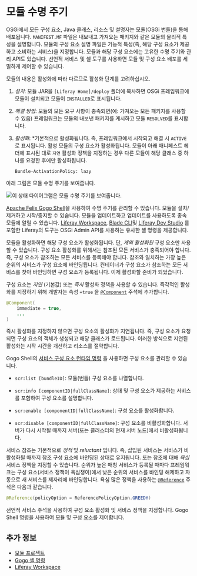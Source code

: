 # 모듈 수명 주기

OSGi에서 모든 구성 요소, Java 클래스, 리소스 및 설명자는 모듈(OSGi 번들)을 통해 배포됩니다. `MANIFEST.MF` 파일은 내보내고 가져오는 패키지와 같은 모듈의 물리적 특성을 설명합니다. 모듈의 구성 요소 설명 파일은 기능적 특성(즉, 해당 구성 요소가 제공하고 소비하는 서비스)을 지정합니다. 모듈과 해당 구성 요소에는 고유한 수명 주기와 관리 API도 있습니다. 선언적 서비스 및 셸 도구를 사용하면 모듈 및 구성 요소 배포를 세밀하게 제어할 수 있습니다.

모듈의 내용은 활성화에 따라 다르므로 활성화 단계를 고려하십시오.

1. *설치*: 모듈 JAR을 `[Liferay Home]/deploy` 폴더에 복사하면 OSGi 프레임워크에 모듈이 설치되고 모듈이 `INSTALLED`로 표시됩니다.

1. *해결 방법*: 모듈의 모든 요구 사항이 충족되면(예: 가져오는 모든 패키지를 사용할 수 있음) 프레임워크는 모듈의 내보낸 패키지를 게시하고 모듈 `RESOLVED`를 표시합니다.

1. *활성화*:</em> *기본적으로 활성화됩니다. 즉, 프레임워크에서 시작되고 해결 시 `ACTIVE` 로 표시됩니다. 활성 모듈의 구성 요소가 활성화됩니다. 모듈이 아래 매니페스트 헤더에 표시된 대로 `지연` 활성화 정책을 지정하는 경우 다른 모듈이 해당 클래스 중 하나를 요청한 후에만 활성화됩니다.

   ```properties
   Bundle-ActivationPolicy: lazy
   ```
</p></li> </ol>

아래 그림은 모듈 수명 주기를 보여줍니다.

![이 상태 다이어그램은 모듈 수명 주기를 보여줍니다.](./module-lifecycle/images/01.png)

[Apache Felix Gogo Shell](../fundamentals/using-the-gogo-shell.md)을 사용하여 수명 주기를 관리할 수 있습니다. 모듈을 설치/제거하고 시작/중지할 수 있습니다. 모듈을 업데이트하고 업데이트를 사용하도록 종속 모듈에 알릴 수 있습니다. [Liferay Workspace](../../building-applications/tooling/liferay-workspace/what-is-liferay-workspace.md), [Blade CLI](../../building-applications/tooling/blade-cli/installing-and-updating-blade-cli.md)및 [Liferay Dev Studio](https://liferay.dev/-/ide) 를 포함한 Liferay의 도구는 OSGi Admin API를 사용하는 유사한 셸 명령을 제공합니다.

모듈을 활성화하면 해당 구성 요소가 활성화됩니다. 단, *개의 활성화된* 구성 요소만 사용할 수 있습니다. 구성 요소 활성화를 위해서는 참조된 모든 서비스가 충족되어야 합니다. 즉, 구성 요소가 참조하는 모든 서비스를 등록해야 합니다. 참조와 일치하는 가장 높은 순위의 서비스가 구성 요소에 바인딩됩니다. 컨테이너가 구성 요소가 참조하는 모든 서비스를 찾아 바인딩하면 구성 요소가 등록됩니다. 이제 활성화할 준비가 되었습니다.

구성 요소는 *지연* (기본값) 또는 *즉시* 활성화 정책을 사용할 수 있습니다. 즉각적인 활성화를 지정하기 위해 개발자는 속성 `=true` 을 [`@Component`](https://docs.osgi.org/javadoc/osgi.cmpn/7.0.0/org/osgi/service/component/annotations/Component.html) 주석에 추가합니다.

```java
@Component(
    immediate = true,
    ...
)
```

즉시 활성화를 지정하지 않으면 구성 요소의 활성화가 지연됩니다. 즉, 구성 요소가 요청되면 구성 요소의 객체가 생성되고 해당 클래스가 로드됩니다. 이러한 방식으로 지연된 활성화는 시작 시간을 개선하고 리소스를 절약합니다.

Gogo Shell의 [서비스 구성 요소 런타임 명령](http://felix.apache.org/documentation/subprojects/apache-felix-service-component-runtime.html#shell-command) 을 사용하면 구성 요소를 관리할 수 있습니다.

* `scr:list [bundleID]`: 모듈(번들) 구성 요소를 나열합니다.

* `scr:info [componentID|fullClassName]`: 상태 및 구성 요소가 제공하는 서비스를 포함하여 구성 요소를 설명합니다.

* `scr:enable [componentID|fullClassName]`: 구성 요소를 활성화합니다.

* `scr:disable [componentID|fullClassName]`: 구성 요소를 비활성화합니다. 서버가 다시 시작될 때까지 서버(또는 클러스터의 현재 서버 노드)에서 비활성화됩니다.

서비스 참조는 기본적으로 _정적_ 및 _reluctant_ 입니다. 즉, 삽입된 서비스는 서비스가 비활성화될 때까지 참조 구성 요소에 바인딩된 상태로 유지됩니다. 또는 참조에 대해 *욕심* 서비스 정책을 지정할 수 있습니다. 순위가 높은 매칭 서비스가 등록될 때마다 프레임워크는 구성 요소(서비스 정책이 욕심쟁이)에서 낮은 순위의 서비스를 바인딩 해제하고 자동으로 새 서비스를 제자리에 바인딩합니다. 욕심 많은 정책을 사용하는 [`@Reference`](https://docs.osgi.org/javadoc/osgi.cmpn/7.0.0/org/osgi/service/component/annotations/Reference.html) 주석은 다음과 같습니다.

```java
@Reference(policyOption = ReferencePolicyOption.GREEDY)
```

선언적 서비스 주석을 사용하여 구성 요소 활성화 및 서비스 정책을 지정합니다. Gogo Shell 명령을 사용하여 모듈 및 구성 요소를 제어합니다.

## 추가 정보

* [모듈 프로젝트](../fundamentals/module-projects.md)
* [Gogo 셸 명령](../fundamentals/using-the-gogo-shell/gogo-shell-commands.md)
* [Liferay Workspace](../../building-applications/tooling/liferay-workspace/what-is-liferay-workspace.md)